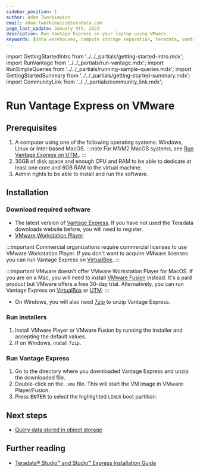 ```yaml
---
sidebar_position: 1
author: Adam Tworkiewicz
email: adam.tworkiewicz@teradata.com
page_last_update: January 9th, 2023
description: Run Vantage Express on your laptop using VMware.
keywords: [data warehouses, compute storage separation, teradata, vantage, cloud data platform, object storage, business intelligence, enterprise analytics]
---
```

import GettingStartedIntro from '../../_partials/getting-started-intro.mdx';
import RunVantage from '../../_partials/run-vantage.mdx';
import RunSimpleQueries from '../../_partials/running-sample-queries.mdx';
import GettingStartedSummary from '../../_partials/getting-started-summary.mdx';
import CommunityLink from '../../_partials/community_link.mdx';

# Run Vantage Express on VMware

<GettingStartedIntro />
 
## Prerequisites

1. A computer using one of the following operating systems: Windows, Linux or Intel-based MacOS.
:::note
For M1/M2 MacOS systems, see [Run Vantage Express on UTM.](./getting-started-utm.md).
:::
2. 30GB of disk space and enough CPU and RAM to be able to dedicate at least one core and 6GB RAM to the virtual machine.
3. Admin rights to be able to install and run the software.

## Installation

### Download required software

* The latest version of [Vantage Express](https://downloads.teradata.com/download/database/teradata-express-for-vmware-player). If you have not used the Teradata downloads website before, you will need to register.
* [VMware Workstation Player](https://www.vmware.com/products/workstation-player.html).

:::important 
Commercial organizations require commercial licenses to use VMware Workstation Player. If you don't want to acquire VMware licenses you can run Vantage Express on [VirtualBox](xref:getting.started.vbox.adoc).
:::

:::important 
VMware doesn't offer VMware Workstation Player for MacOS. If you are on a Mac, you will need to install [VMware Fusion](https://www.vmware.com/products/fusion/fusion-evaluation.html) instead. It's a paid product but VMware offers a free 30-day trial. Alternatively, you can run Vantage Express on [VirtualBox](./getting-started-vbox.md) or [UTM](./getting-started-utm.md).
:::
* On Windows, you will also need [7zip](https://www.7-zip.org/download.html) to unzip Vantage Express.

### Run installers

1. Install VMware Player or VMware Fusion by running the installer and accepting the default values.
2. If on Windows, install `7zip`.

### Run Vantage Express

1. Go to the directory where you downloaded Vantage Express and unzip the downloaded file.
2. Double-click on the `.vmx` file. This will start the VM image in VMware Player/Fusion.
3. Press <kbd>ENTER</kbd> to select the highlighted `LINUX` boot partition.

<RunVantage />

<RunSimpleQueries />

<GettingStartedSummary />

## Next steps
* [Query data stored in object storage](../.././nos.md)

## Further reading
* [Teradata® Studio™ and Studio™ Express Installation Guide](https://docs.teradata.com/r/Teradata-StudioTM-and-StudioTM-Express-Installation-Guide-17.20)

<CommunityLink />